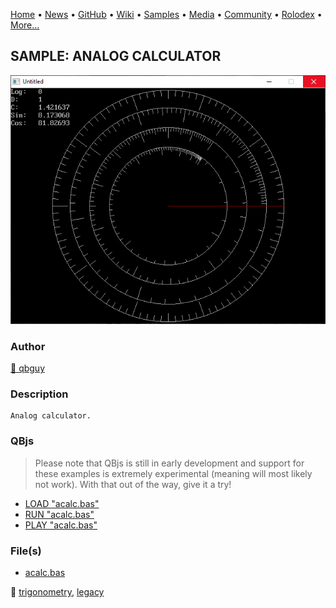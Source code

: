 [Home](https://qb64.com) • [News](../../news.md) • [GitHub](../../github.md) • [Wiki](../../wiki.md) • [Samples](../../samples.md) • [Media](../../media.md) • [Community](../../community.md) • [Rolodex](../../rolodex.md) • [More...](../../more.md)

## SAMPLE: ANALOG CALCULATOR

![screenshot.png](img/screenshot.png)

### Author

[🐝 qbguy](../qbguy.md) 

### Description

```text
Analog calculator.
```

### QBjs

> Please note that QBjs is still in early development and support for these examples is extremely experimental (meaning will most likely not work). With that out of the way, give it a try!

* [LOAD "acalc.bas"](https://v6p9d9t4.ssl.hwcdn.net/html/5963335/index.html?src=https://qb64.com/samples/analog-calculator/src/acalc.bas)
* [RUN "acalc.bas"](https://v6p9d9t4.ssl.hwcdn.net/html/5963335/index.html?mode=auto&src=https://qb64.com/samples/analog-calculator/src/acalc.bas)
* [PLAY "acalc.bas"](https://v6p9d9t4.ssl.hwcdn.net/html/5963335/index.html?mode=play&src=https://qb64.com/samples/analog-calculator/src/acalc.bas)

### File(s)

* [acalc.bas](src/acalc.bas)

🔗 [trigonometry](../trigonometry.md), [legacy](../legacy.md)
